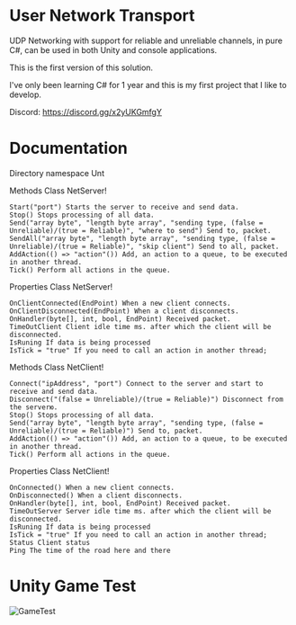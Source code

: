 # User Network Transport

UDP Networking with support for reliable and unreliable channels, in pure C#, can be used in both Unity and console applications.

This is the first version of this solution.

I've only been learning C# for 1 year and this is my first project that I like to develop.

Discord: https://discord.gg/x2yUKGmfgY

# Documentation

Directory namespace Unt

  Methods Class NetServer!
  
    Start("port") Starts the server to receive and send data.
    Stop() Stops processing of all data.
    Send("array byte", "length byte array", "sending type, (false = Unreliable)/(true = Reliable)", "where to send") Send to, packet.
    SendAll("array byte", "length byte array", "sending type, (false = Unreliable)/(true = Reliable)", "skip client") Send to all, packet.
    AddAction(() => "action"()) Add, an action to a queue, to be executed in another thread.    
    Tick() Perform all actions in the queue.
    
  Properties Class NetServer!
  
    OnClientConnected(EndPoint) When a new client connects.
    OnClientDisconnected(EndPoint) When a client disconnects.
    OnHandler(byte[], int, bool, EndPoint) Received packet.
    TimeOutClient Client idle time ms. after which the client will be disconnected.
    IsRuning If data is being processed
    IsTick = "true" If you need to call an action in another thread;
    
  Methods Class NetClient!
  
    Connect("ipAddress", "port") Connect to the server and start to receive and send data.
    Disconnect("(false = Unreliable)/(true = Reliable)") Disconnect from the serverю.    
    Stop() Stops processing of all data.    
    Send("array byte", "length byte array", "sending type, (false = Unreliable)/(true = Reliable)") Send to, packet.    
    AddAction(() => "action"()) Add, an action to a queue, to be executed in another thread.    
    Tick() Perform all actions in the queue.
    
  Properties Class NetClient!
  
    OnConnected() When a new client connects.   
    OnDisconnected() When a client disconnects.   
    OnHandler(byte[], int, bool, EndPoint) Received packet.    
    TimeOutServer Server idle time ms. after which the client will be disconnected.   
    IsRuning If data is being processed
    IsTick = "true" If you need to call an action in another thread;
    Status Client status   
    Ping The time of the road here and there
    
# Unity Game Test
![GameTest](https://user-images.githubusercontent.com/114677727/215162075-1d8b9259-4907-419d-abea-c73d0b32175e.png)
